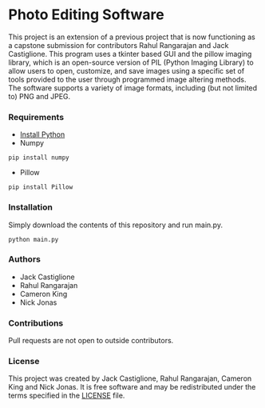 # Photo Editing Software #

This project is an extension of a previous project that is now functioning as a capstone submission for contributors 
Rahul Rangarajan and Jack Castiglione. This program uses a tkinter based GUI and the pillow imaging library, which
is an open-source version of PIL (Python Imaging Library) to allow users to open, customize, and save images using 
a specific set of tools provided to the user through programmed image altering methods. The software supports a 
variety of image formats, including (but not limited to) PNG and JPEG.

### Requirements ###

* [Install Python](https://www.python.org/downloads/)
* Numpy
```
pip install numpy
```
* Pillow
```
pip install Pillow
```


### Installation ###

Simply download the contents of this repository and run main.py.
```
python main.py
```

### Authors ###

* Jack Castiglione
* Rahul Rangarajan
* Cameron King
* Nick Jonas

### Contributions ###

Pull requests are not open to outside contributors.

### License ###

This project was created by Jack Castiglione, Rahul Rangarajan, Cameron King and Nick Jonas. It is free software 
and may be redistributed under the terms specified in the [LICENSE](https://bitbucket.org/Breadstix/week2project/src/master/LICENSE) file.
